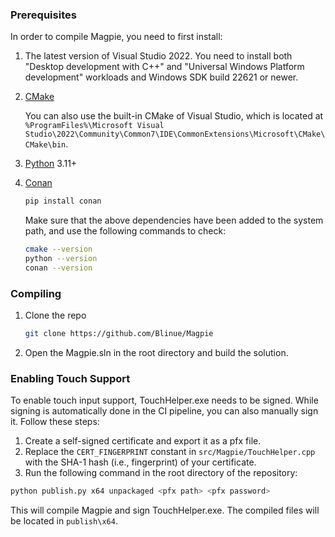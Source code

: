 ### Prerequisites

In order to compile Magpie, you need to first install:

1. The latest version of Visual Studio 2022. You need to install both "Desktop development with C++" and "Universal Windows Platform development" workloads and Windows SDK build 22621 or newer.
2. [CMake](https://cmake.org/)

   You can also use the built-in CMake of Visual Studio, which is located at `%ProgramFiles%\Microsoft Visual Studio\2022\Community\Common7\IDE\CommonExtensions\Microsoft\CMake\CMake\bin`.
3. [Python](https://www.python.org/) 3.11+
4. [Conan](https://conan.io/)

   ```bash
   pip install conan
   ```
   
   Make sure that the above dependencies have been added to the system path, and use the following commands to check:
   ```bash
   cmake --version
   python --version
   conan --version
   ```

### Compiling

1. Clone the repo

   ```bash
   git clone https://github.com/Blinue/Magpie
   ```

2. Open the Magpie.sln in the root directory and build the solution.

### Enabling Touch Support

To enable touch input support, TouchHelper.exe needs to be signed. While signing is automatically done in the CI pipeline, you can also manually sign it. Follow these steps:

1. Create a self-signed certificate and export it as a pfx file.
2. Replace the `CERT_FINGERPRINT` constant in `src/Magpie/TouchHelper.cpp` with the SHA-1 hash (i.e., fingerprint) of your certificate.
3. Run the following command in the root directory of the repository:

```bash
python publish.py x64 unpackaged <pfx path> <pfx password>
```

This will compile Magpie and sign TouchHelper.exe. The compiled files will be located in `publish\x64`.
